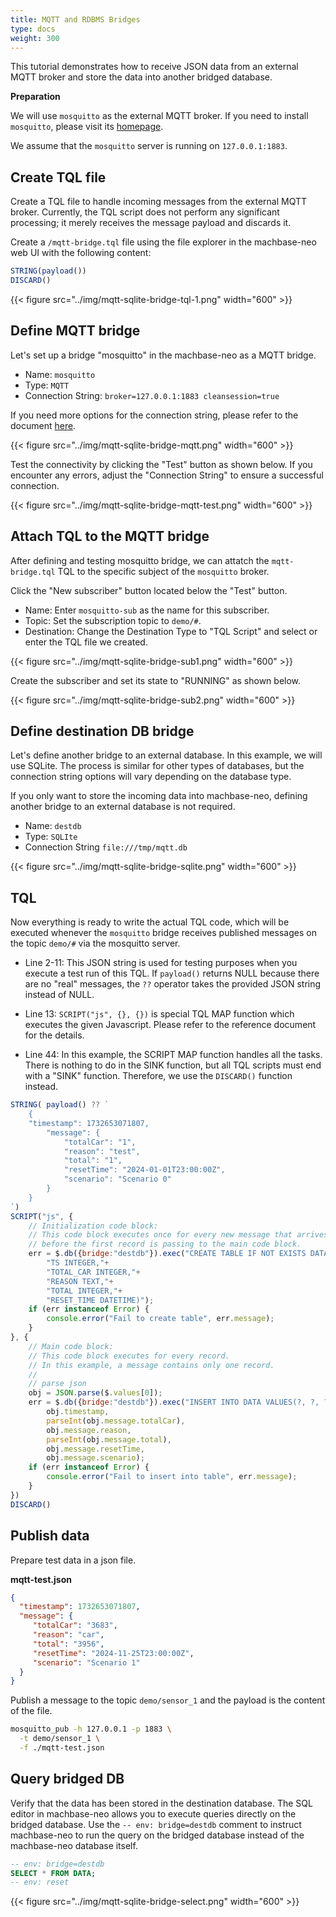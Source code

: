 ```yaml
---
title: MQTT and RDBMS Bridges
type: docs
weight: 300
---
```


This tutorial demonstrates how to receive JSON data from an external MQTT broker and store the data into another bridged database.

**Preparation**

We will use `mosquitto` as the external MQTT broker.
If you need to install `mosquitto`, please visit its [homepage](https://mosquitto.org).

We assume that the `mosquitto` server is running on `127.0.0.1:1883`.

## Create TQL file

Create a TQL file to handle incoming messages from the external MQTT broker.
Currently, the TQL script does not perform any significant processing; it merely receives the message payload and discards it.

Create a `/mqtt-bridge.tql` file using the file explorer in the machbase-neo web UI with the following content:

```js
STRING(payload())
DISCARD()
```

{{< figure src="../img/mqtt-sqlite-bridge-tql-1.png" width="600" >}}

## Define MQTT bridge

Let's set up a bridge "mosquitto" in the machbase-neo as a MQTT bridge.

- Name: `mosquitto`
- Type: `MQTT`
- Connection String: `broker=127.0.0.1:1883 cleansession=true`

If you need more options for the connection string, please refer to the document [here](/neo/bridges/21.mqtt/).

{{< figure src="../img/mqtt-sqlite-bridge-mqtt.png" width="600" >}}

Test the connectivity by clicking the "Test" button as shown below. If you encounter any errors, adjust the "Connection String" to ensure a successful connection.

{{< figure src="../img/mqtt-sqlite-bridge-mqtt-test.png" width="600" >}}


## Attach TQL to the MQTT bridge

After defining and testing mosquitto bridge, we can attatch the `mqtt-bridge.tql` TQL to the specific subject of the `mosquitto` broker.

Click the "New subscriber" button located below the "Test" button.

- Name: Enter `mosquitto-sub` as the name for this subscriber.
- Topic: Set the subscription topic to `demo/#`.
- Destination: Change the Destination Type to "TQL Script" and select or enter the TQL file we created.

{{< figure src="../img/mqtt-sqlite-bridge-sub1.png" width="600" >}}

Create the subscriber and set its state to "RUNNING" as shown below.

{{< figure src="../img/mqtt-sqlite-bridge-sub2.png" width="600" >}}

## Define destination DB bridge

Let's define another bridge to an external database. In this example, we will use SQLite. The process is similar for other types of databases, but the connection string options will vary depending on the database type.

If you only want to store the incoming data into machbase-neo, defining another bridge to an external database is not required.

- Name: `destdb`
- Type: `SQLIte`
- Connection String `file:///tmp/mqtt.db`

{{< figure src="../img/mqtt-sqlite-bridge-sqlite.png" width="600" >}}

## TQL

Now everything is ready to write the actual TQL code, which will be executed whenever the `mosquitto` bridge receives published messages on the topic `demo/#` via the mosquitto server.

- Line 2-11: This JSON string is used for testing purposes when you execute a test run of this TQL. If `payload()` returns NULL because there are no "real" messages, the `??` operator takes the provided JSON string instead of NULL.

- Line 13: `SCRIPT("js", {}, {})` is special TQL MAP function which executes the given Javascript. Please refer to the reference document for the details.

- Line 44: In this example, the SCRIPT MAP function handles all the tasks. There is nothing to do in the SINK function, but all TQL scripts must end with a "SINK" function. Therefore, we use the `DISCARD()` function instead.

```js {linenos=table,hl_lines=["17-22","33-40"],linenostart=1}
STRING( payload() ?? `
    {
    "timestamp": 1732653071807,
        "message": {
            "totalCar": "1",
            "reason": "test",
            "total": "1",
            "resetTime": "2024-01-01T23:00:00Z",
            "scenario": "Scenario 0"
        }
    }
`)
SCRIPT("js", {
    // Initialization code block:
    // This code block executes once for every new message that arrives,
    // before the first record is passing to the main code block.
    err = $.db({bridge:"destdb"}).exec("CREATE TABLE IF NOT EXISTS DATA ("+
        "TS INTEGER,"+
        "TOTAL_CAR INTEGER,"+
        "REASON TEXT,"+
        "TOTAL INTEGER,"+
        "RESET_TIME DATETIME)");
    if (err instanceof Error) {
        console.error("Fail to create table", err.message);
    }
}, {
    // Main code block:
    // This code block executes for every record.
    // In this example, a message contains only one record.
    //
    // parse json
    obj = JSON.parse($.values[0]);    
    err = $.db({bridge:"destdb"}).exec("INSERT INTO DATA VALUES(?, ?, ?, ?, ?)",
        obj.timestamp,
        parseInt(obj.message.totalCar),
        obj.message.reason,
        parseInt(obj.message.total),
        obj.message.resetTime,
        obj.message.scenario);
    if (err instanceof Error) {
        console.error("Fail to insert into table", err.message);
    }
})
DISCARD()
```


## Publish data

Prepare test data in a json file.

**mqtt-test.json**

```json
{
  "timestamp": 1732653071807,
  "message": {
     "totalCar": "3683",
     "reason": "car",
     "total": "3956",
     "resetTime": "2024-11-25T23:00:00Z",
     "scenario": "Scenario 1"
  }
}
```

Publish a message to the topic `demo/sensor_1` and the payload is the content of the file.

```sh
mosquitto_pub -h 127.0.0.1 -p 1883 \
  -t demo/sensor_1 \
  -f ./mqtt-test.json
```

## Query bridged DB

Verify that the data has been stored in the destination database. The SQL editor in machbase-neo allows you to execute queries directly on the bridged database. Use the `-- env: bridge=destdb` comment to instruct machbase-neo to run the query on the bridged database instead of the machbase-neo database itself.

```sql
-- env: bridge=destdb
SELECT * FROM DATA;
-- env: reset
```

{{< figure src="../img/mqtt-sqlite-bridge-select.png" width="600" >}}